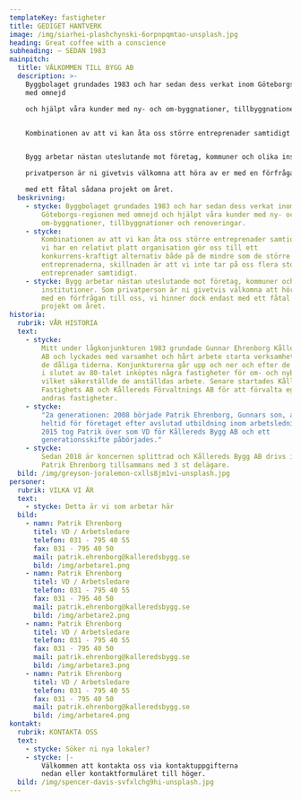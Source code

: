 ```yaml
---
templateKey: fastigheter
title: GEDIGET HANTVERK
image: /img/siarhei-plashchynski-6orpnpqmtao-unsplash.jpg
heading: Great coffee with a conscience
subheading: – SEDAN 1983
mainpitch:
  title: VÄLKOMMEN TILL BYGG AB
  description: >-
    Byggbolaget grundades 1983 och har sedan dess verkat inom Göteborgs-regionen
    med omnejd

    och hjälpt våra kunder med ny- och om-byggnationer, tillbyggnationer och renoveringar.


    Kombinationen av att vi kan åta oss större entreprenader samtidigt som vi har en relativt platt organisation gör oss till ett konkurrens-kraftigt alternativ både på de mindre som de större entreprenaderna, skillnaden är att vi inte tar på oss flera stora entreprenader samtidigt.


    Bygg arbetar nästan uteslutande mot företag, kommuner och olika institutioner. Som

    privatperson är ni givetvis välkomna att höra av er med en förfrågan till oss, vi hinner dock endast

    med ett fåtal sådana projekt om året.
  beskrivning:
    - stycke: Byggbolaget grundades 1983 och har sedan dess verkat inom
        Göteborgs-regionen med omnejd och hjälpt våra kunder med ny- och
        om-byggnationer, tillbyggnationer och renoveringar.
    - stycke:
        Kombinationen av att vi kan åta oss större entreprenader samtidigt som
        vi har en relativt platt organisation gör oss till ett
        konkurrens-kraftigt alternativ både på de mindre som de större
        entreprenaderna, skillnaden är att vi inte tar på oss flera stora
        entreprenader samtidigt.
    - stycke: Bygg arbetar nästan uteslutande mot företag, kommuner och olika
        institutioner. Som privatperson är ni givetvis välkomna att höra av er
        med en förfrågan till oss, vi hinner dock endast med ett fåtal sådana
        projekt om året.
historia:
  rubrik: VÅR HISTORIA
  text:
    - stycke:
        Mitt under lågkonjunkturen 1983 grundade Gunnar Ehrenborg Kållereds Bygg
        AB och lyckades med varsamhet och hårt arbete starta verksamheten trots
        de dåliga tiderna. Konjunkturerna går upp och ner och efter de goda åren
        i slutet av 80-talet inköptes några fastigheter för om- och nybyggnation
        vilket säkerställde de anställdas arbete. Senare startades Kållereds
        Fastighets AB och Kållereds Förvaltnings AB för att förvalta egna och
        andras fastigheter.
    - stycke:
        "2a generationen: 2008 började Patrik Ehrenborg, Gunnars son, att arbeta
        heltid för företaget efter avslutad utbildning inom arbetsledning bygg.
        2015 tog Patrik över som VD för Kållereds Bygg AB och ett
        generationsskifte påbörjades."
    - stycke:
        Sedan 2018 är koncernen splittrad och Kållereds Bygg AB drivs idag av
        Patrik Ehrenborg tillsammans med 3 st delägare.
  bild: /img/greyson-joralemon-cxlls8jm1vi-unsplash.jpg
personer:
  rubrik: VILKA VI ÄR
  text:
    - stycke: Detta är vi som arbetar här
  bild:
    - namn: Patrik Ehrenborg
      titel: VD / Arbetsledare
      telefon: 031 - 795 40 55
      fax: 031 - 795 40 50
      mail: patrik.ehrenborg@kalleredsbygg.se
      bild: /img/arbetare1.png
    - namn: Patrik Ehrenborg
      titel: VD / Arbetsledare
      telefon: 031 - 795 40 55
      fax: 031 - 795 40 50
      mail: patrik.ehrenborg@kalleredsbygg.se
      bild: /img/arbetare2.png
    - namn: Patrik Ehrenborg
      titel: VD / Arbetsledare
      telefon: 031 - 795 40 55
      fax: 031 - 795 40 50
      mail: patrik.ehrenborg@kalleredsbygg.se
      bild: /img/arbetare3.png
    - namn: Patrik Ehrenborg
      titel: VD / Arbetsledare
      telefon: 031 - 795 40 55
      fax: 031 - 795 40 50
      mail: patrik.ehrenborg@kalleredsbygg.se
      bild: /img/arbetare4.png
kontakt:
  rubrik: KONTAKTA OSS
  text:
    - stycke: Söker ni nya lokaler?
    - stycke: |-
        Välkommen att kontakta oss via kontaktuppgifterna
        nedan eller kontaktformuläret till höger.
  bild: /img/spencer-davis-svfxlchg9hi-unsplash.jpg
---
```

